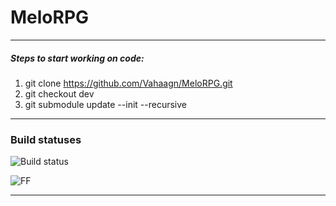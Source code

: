 # MeloRPG

***

##### Steps to start working on code:
1. git clone https://github.com/Vahaagn/MeloRPG.git
2. git checkout dev
3. git submodule update --init --recursive

***
### Build statuses

![Build status](http://89.40.126.93:443/app/rest/builds/buildType:(id:MeloRPG_Master)/statusIcon)

![FF](https://img.shields.io/teamcity/http/89.40.126.93:443/s/MeloRPG_Master.svg?style=flat)

***
